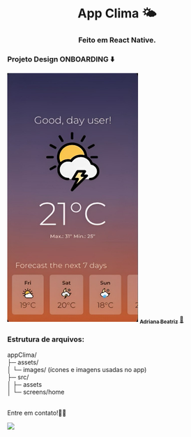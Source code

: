 <h1 align="center">
App Clima 🌤️

<h3 align="center">
Feito em React Native. 

### Projeto Design ONBOARDING ⬇️

<img src="clima.jpg" height="570" width="300">

<a href="https://www.linkedin.com/in/adrianabeatriz3">
 <sub><b>Adriana Beatriz</b></sub></a>  <a href="https://www.linkedin.com/in/adrianabeatriz3" title="LinkedIn">🚀</a>

 ### Estrutura de arquivos:

 appClima/ <br>
├─ assets/ <br>
│  └─ images/   (ícones e imagens usadas no app) <br>
├─ src/ <br>
│  ├─ assets <br>
│  └─ screens/home

<br> Entre em contato!👋🏽 </br>

 <div> 
  <a href="https://www.linkedin.com/in/adrianabeatriz3" target="_blank"><img src="https://img.shields.io/badge/-LinkedIn-%230077B5?style=for-the-badge&logo=linkedin&logoColor=white" target="_blank"></a> 
</div>

